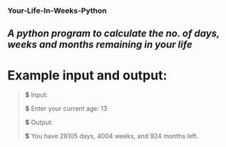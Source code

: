 ### Your-Life-In-Weeks-Python

## *A python program to calculate the no. of days, weeks and months remaining in your life*

# Example input and output:

> **$** Input:
>
> **$** Enter your current age: 13
>
> **$** Output: 
>
> **$** You have 28105 days, 4004 weeks, and 924 months left.